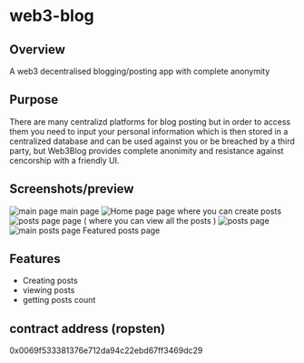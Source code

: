 # web3-blog

## Overview
A web3 decentralised blogging/posting app with complete anonymity

## Purpose 
There are many centralizd platforms for blog posting but in order to access them you need to input your personal information which is then  stored in a centralized database and can be used against you or be breached by a third party, but Web3Blog provides complete anonimity and resistance against cencorship with a friendly UI.

## Screenshots/preview
![main page](https://user-images.githubusercontent.com/92823408/180126815-acaa050a-331d-4169-be8e-e4c1c9726bf7.jpeg)
main page 
![Home page](https://user-images.githubusercontent.com/92823408/180126870-d326a1f4-8821-45ed-84b5-9f604a7202f0.jpeg)
page where you can create posts 
![posts page](https://user-images.githubusercontent.com/92823408/180126921-f66278d1-2fe0-4ada-ab9f-b3c4263fa8de.jpeg)
page ( where you can view all the posts )
![posts page](https://user-images.githubusercontent.com/92823408/180127004-46b45c86-4e28-405d-88d5-af7f9c9c68f8.jpeg)
![main posts page](https://user-images.githubusercontent.com/92823408/180127047-294fa6f1-3d2e-4154-b6c5-9bd7ca9742c1.jpeg)
Featured posts page 


## Features
- Creating posts 
- viewing posts 
- getting posts count 

## contract address (ropsten) 
0x0069f533381376e712da94c22ebd67ff3469dc29
